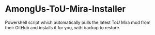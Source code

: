 # AmongUs-ToU-Mira-Installer
Powershell script which automatically pulls the latest ToU Mira mod from their GitHub and installs it for you, with backup to restore.
